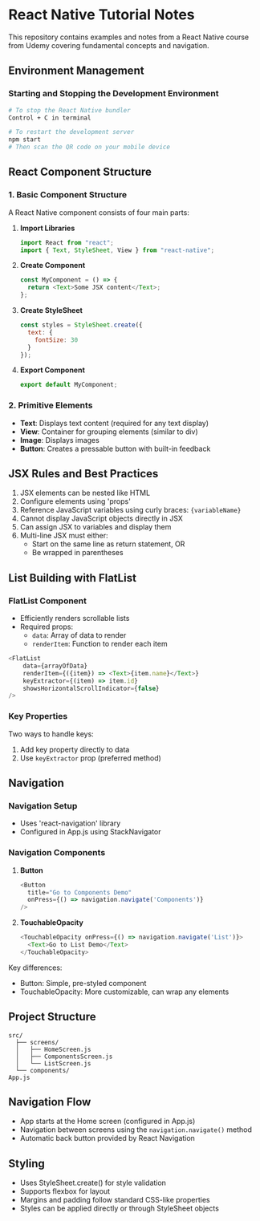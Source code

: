 # React Native Tutorial Notes

This repository contains examples and notes from a React Native course from Udemy covering fundamental concepts and navigation.

## Environment Management

### Starting and Stopping the Development Environment

```bash
# To stop the React Native bundler
Control + C in terminal

# To restart the development server
npm start
# Then scan the QR code on your mobile device
```

## React Component Structure

### 1. Basic Component Structure
A React Native component consists of four main parts:

1. **Import Libraries**
   ```javascript
   import React from "react";
   import { Text, StyleSheet, View } from "react-native";
   ```

2. **Create Component**
   ```javascript
   const MyComponent = () => {
     return <Text>Some JSX content</Text>;
   };
   ```

3. **Create StyleSheet**
   ```javascript
   const styles = StyleSheet.create({
     text: {
       fontSize: 30
     }
   });
   ```

4. **Export Component**
   ```javascript
   export default MyComponent;
   ```

### 2. Primitive Elements
- **Text**: Displays text content (required for any text display)
- **View**: Container for grouping elements (similar to div)
- **Image**: Displays images
- **Button**: Creates a pressable button with built-in feedback

## JSX Rules and Best Practices

1. JSX elements can be nested like HTML
2. Configure elements using 'props'
3. Reference JavaScript variables using curly braces: `{variableName}`
4. Cannot display JavaScript objects directly in JSX
5. Can assign JSX to variables and display them
6. Multi-line JSX must either:
   - Start on the same line as return statement, OR
   - Be wrapped in parentheses

## List Building with FlatList

### FlatList Component
- Efficiently renders scrollable lists
- Required props:
  - `data`: Array of data to render
  - `renderItem`: Function to render each item

```javascript
<FlatList 
    data={arrayOfData}
    renderItem={({item}) => <Text>{item.name}</Text>}
    keyExtractor={(item) => item.id}
    showsHorizontalScrollIndicator={false}
/>
```

### Key Properties
Two ways to handle keys:
1. Add key property directly to data
2. Use `keyExtractor` prop (preferred method)

## Navigation

### Navigation Setup
- Uses 'react-navigation' library
- Configured in App.js using StackNavigator

### Navigation Components

1. **Button**
   ```javascript
   <Button 
     title="Go to Components Demo"
     onPress={() => navigation.navigate('Components')}
   />
   ```

2. **TouchableOpacity**
   ```javascript
   <TouchableOpacity onPress={() => navigation.navigate('List')}>
     <Text>Go to List Demo</Text>
   </TouchableOpacity>
   ```

Key differences:
- Button: Simple, pre-styled component
- TouchableOpacity: More customizable, can wrap any elements

## Project Structure
```
src/
  ├── screens/
  │   ├── HomeScreen.js
  │   ├── ComponentsScreen.js
  │   └── ListScreen.js
  └── components/
App.js
```

## Navigation Flow
- App starts at the Home screen (configured in App.js)
- Navigation between screens using the `navigation.navigate()` method
- Automatic back button provided by React Navigation

## Styling
- Uses StyleSheet.create() for style validation
- Supports flexbox for layout
- Margins and padding follow standard CSS-like properties
- Styles can be applied directly or through StyleSheet objects 